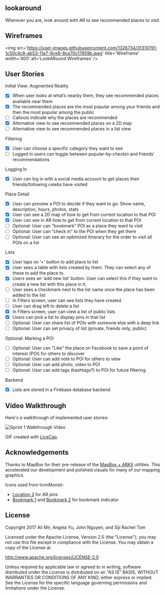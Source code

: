 ## lookaround

Wherever you are, look around with AR to see recommended places to visit.

## Wireframes

<img src='https://user-images.githubusercontent.com/1326734/31310791-1c50c4c8-ab53-11e7-9ce8-8ce70c17859b.jpeg' title='Wireframe' width='400' alt=‘LookARound Wireframes’ />

## User Stories

Initial View: Augmented Reality
- [x] When user looks at what’s nearby them, they see recommended places available near them
- [x] The recommended places are the most popular among your friends and then the most popular among the public
- [ ] Callouts indicate why the places are recommended
- [x] Alternative view to see recommended places on a 2D map
- [ ] Alternative view to see recommended places in a list view

Filtering
- [x] User can choose a specific category they want to see
- [ ] Logged in users can toggle between popular-by-checkin and friends’ recommendations

Logging In
- [x] User can log in with a social media account to get places their friends/following celebs have visited

Place Detail
- [x] User can preview a POI to decide if they want to go: Show name, description, hours, photos, stats
- [x] User can see a 2D map of how to get from current location to that POI
- [x] User can see in AR how to get from current location to that POI
- [ ] Optional: User can "bookmark" POI as a place they want to visit
- [ ] Optional: User can “check in” to the POI when they get there
- [ ] Optional: User can see an optimized itinerary for the order to visit all POIs on a list

Lists
- [x] User taps on ‘+’ button to add place to list
- [x] User sees a table with lists created by them. They can select any of these to add the place to.
- [x] Users sees an ‘add new list’ button. User can select this if they want to create a new list with this place in it.
- [ ] User sees a checkmark next to the list name once the place has been added to the list
- [ ] In Filters screen, user can see lists they have created
- [ ] User can drag left to delete a list
- [x] In Filters screen, user can view a list of public lists
- [x] Users can pick a list to display pins in that list
- [ ] Optional: User can share list of POIs with someone else with a deep link
- [ ] Optional: User can set privacy of list (private, friends only, public)

Optional: Marking a POI
- [ ] Optional: User can "Like" the place on Facebook to save a point of interest (POI) for others to discover
- [ ] Optional: User can add note to POI for others to view
- [ ] Optional: User can add photo, video to POI
- [ ] Optional: User can add tags (hashtags?) to POI for future filtering

Backend
- [x] Lists are stored in a Firebase database backend


## Video Walkthrough

Here's a walkthrough of implemented user stories:

<img src='lookaround-sprint1-1.gif' title='Sprint 1 Walkthrough' width='' alt='Sprint 1 Walkthrough Video' />

GIF created with [LiceCap](http://www.cockos.com/licecap/).

## Acknowledgements

Thanks to MapBox for their pre-release of the [MapBox + ARKit](https://github.com/mapbox/mapbox-arkit-ios) utilities. This accelerated our development and polished visuals for many of our mapping graphics.

Icons used from IconMonstr:
- [Location 3](https://iconmonstr.com/location-3/) for AR pins
- [Bookmark 1](https://iconmonstr.com/bookmark-1/) and [Bookmark 2](https://iconmonstr.com/bookmark-2/) for bookmark indicator

## License
  Copyright 2017 Ali Mir, Angela Yu, John Nguyen, and Siji Rachel Tom

  Licensed under the Apache License, Version 2.0 (the "License");
  you may not use this file except in compliance with the License.
  You may obtain a copy of the License at

  http://www.apache.org/licenses/LICENSE-2.0

  Unless required by applicable law or agreed to in writing, software
  distributed under the License is distributed on an "AS IS" BASIS,
  WITHOUT WARRANTIES OR CONDITIONS OF ANY KIND, either express or implied.
  See the License for the specific language governing permissions and
  limitations under the License.
